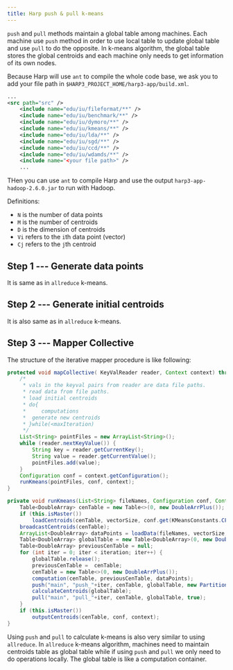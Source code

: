 ```yaml
---
title: Harp push & pull k-means
---
```


`push` and `pull` methods maintain a global table among machines. Each machine use `push` method in order to use local table to update global table and use `pull` to do the opposite. In k-means algorithm, the global table stores the global centroids and each machine only needs to get information of its own nodes.

Because Harp will use `ant` to compile the whole code base, we ask you to add your file path in `$HARP3_PROJECT_HOME/harp3-app/build.xml`.
```xml
...
<src path="src" />
    <include name="edu/iu/fileformat/**" />
    <include name="edu/iu/benchmark/**" />
    <include name="edu/iu/dymoro/**" />
    <include name="edu/iu/kmeans/**" />
    <include name="edu/iu/lda/**" />
    <include name="edu/iu/sgd/**" />
    <include name="edu/iu/ccd/**" />
    <include name="edu/iu/wdamds/**" />
    <include name="<your file path>" />
    ...
```

THen you can use `ant` to compile Harp and use the output `harp3-app-hadoop-2.6.0.jar` to run with Hadoop.

Definitions:

* `N` is the number of data points
* `M` is the number of centroids
* `D` is the dimension of centroids
* `Vi` refers to the `i`th data point (vector)
* `Cj` refers to the `j`th centroid

## Step 1 --- Generate data points

It is same as in `allreduce` k-means.

## Step 2 --- Generate initial centroids

It is also same as in `allreduce` k-means.

## Step 3 --- Mapper Collective

The structure of the iterative mapper procedure is like following:

```java
protected void mapCollective( KeyValReader reader, Context context) throws IOException, InterruptedException {
    /*
     * vals in the keyval pairs from reader are data file paths.
     * read data from file paths.
     * load initial centroids
     * do{
     *     computations
     *  generate new centroids
     * }while(<maxIteration)
     */
    List<String> pointFiles = new ArrayList<String>();
    while (reader.nextKeyValue()) {
        String key = reader.getCurrentKey();
        String value = reader.getCurrentValue();
        pointFiles.add(value);
    }
    Configuration conf = context.getConfiguration();
    runKmeans(pointFiles, conf, context);
}

private void runKmeans(List<String> fileNames, Configuration conf, Context context) throws IOException {
    Table<DoubleArray> cenTable = new Table<>(0, new DoubleArrPlus());
    if (this.isMaster())
        loadCentroids(cenTable, vectorSize, conf.get(KMeansConstants.CFILE), conf);
    broadcastCentroids(cenTable);
    ArrayList<DoubleArray> dataPoints = loadData(fileNames, vectorSize, conf);
    Table<DoubleArray> globalTable = new Table<DoubleArray>(0, new DoubleArrPlus());
    Table<DoubleArray> previousCenTable = null;
    for (int iter = 0; iter < iteration; iter++) {
        globalTable.release();  
        previousCenTable =  cenTable;
        cenTable = new Table<>(0, new DoubleArrPlus());
        computation(cenTable, previousCenTable, dataPoints);
        push("main", "push_"+iter, cenTable, globalTable, new Partitioner(this.getNumWorkers()));
        calculateCentroids(globalTable);
        pull("main", "pull_"+iter, cenTable, globalTable, true);              
    }
    if (this.isMaster())
        outputCentroids(cenTable, conf, context);
}
```

Using `push` and `pull` to calculate k-means is also very similar to using `allreduce`. In `allreduce` k-means algorithm, machines need to maintain centroids table as global table while if using `push` and `pull` we only need to do operations locally. The global table is like a computation container.